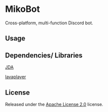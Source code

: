 # MikoBot

Cross-platform, multi-function Discord bot.

## Usage


## Dependencies/ Libraries
[JDA](https://github.com/DV8FromTheWorld/JDA)

[lavaplayer](https://github.com/sedmelluq/lavaplayer)

## License
Released under the [Apache License 2.0](https://choosealicense.com/licenses/apache-2.0/) license.
